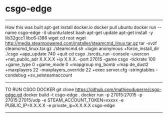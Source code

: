 # csgo-edge

---------------------------------------------------------

How this was built
apt-get install docker.io
docker pull ubuntu
docker run --name csgo-edge -it ubuntu:latest bash
apt-get update
apt-get install -y lib32gcc1 libc6-i386 wget
cd root
wget http://media.steampowered.com/installer/steamcmd_linux.tar.gz
tar -xvzf steamcmd_linux.tar.gz
./steamcmd.sh +login anonymous +force_install_dir ./csgo +app_update 740 +quit
cd csgo
./srcds_run -console -usercon +net_public_adr X.X.X.X +ip X.X.X. -port 27015 -game csgo -tickrate 100 +game_type 0 +game_mode 0 +mapgroup mg_bomb +map de_dust2 +maxplayers 22 -maxplayers_override 22 +exec server.cfg -stringtables -condebug +sv_setsteamaccount 

---------------------------------------------------------

TO RUN CSGO DOCKER
git clone https://github.com/mathieuduperre/csgo-edge.git
docker build -t csgo-edge .
docker run -p 27015:27015 -p 27015:27015/udp -e STEAM_ACCOUNT_TOKEN=xxxxx -e PUBLIC_IP=X.X.X.X -e private_ip=X.X.X.X csgo-edge

----------------
